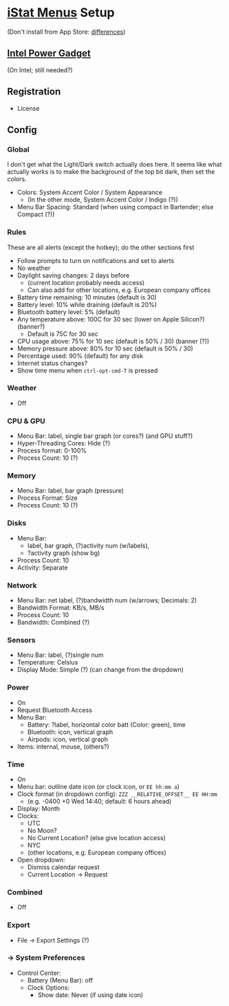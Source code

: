 # [iStat Menus][istat] Setup

(Don't install from App Store: [differences][istat-differences])

[istat]: https://bjango.com/mac/istatmenus/
[istat-differences]: https://bjango.com/help/istatmenus6/macappstore/

## [Intel Power Gadget][intel-power-gadget]

(On Intel; still needed?)

[intel-power-gadget]: https://software.intel.com/content/www/us/en/develop/articles/intel-power-gadget.html

## Registration

* License

## Config

### Global

I don't get what the Light/Dark switch actually does here.  It seems like what actually works is to make the background of the top bit dark, then set the colors.

* Colors: System Accent Color / System Appearance
    * (In the other mode, System Accent Color / Indigo (?))
* Menu Bar Spacing: Standard (when using compact in Bartender; else Compact (?))

### Rules

These are all alerts (except the hotkey); do the other sections first

* Follow prompts to turn on notifications and set to alerts
* No weather
* Daylight saving changes: 2 days before
    * (current location probably needs access)
    * Can also add for other locations, e.g. European company offices
* Battery time remaining: 10 minutes (default is 30)
* Battery level: 10% while draining (default is 20%)
* Bluetooth battery level: 5% (default)
* Any temperature above: 100C for 30 sec (lower on Apple Silicon?) (banner?)
    * Default is 75C for 30 sec
* CPU usage above: 75% for 10 sec (default is 50% / 30) (banner (?))
* Memory pressure above: 80% for 10 sec (default is 50% / 30)
* Percentage used: 90% (default) for any disk
* Internet status changes?
* Show time menu when `ctrl-opt-cmd-T` is pressed

### Weather

* Off

### CPU & GPU

* Menu Bar: label, single bar graph (or cores?) (and GPU stuff?)
* Hyper-Threading Cores: Hide (?)
* Process format: 0-100%
* Process Count: 10 (?)

### Memory

* Menu Bar: label, bar graph (pressure)
* Process Format: Size
* Process Count: 10 (?)

### Disks

* Menu Bar:
    * label, bar graph, (?)activity num (w/labels),
    * ?activity graph (show bg)
* Process Count: 10
* Activity: Separate

### Network

* Menu Bar: net label, (?)bandwidth num (w/arrows; Decimals: 2)
* Bandwidth Format: KB/s, MB/s
* Process Count: 10
* Bandwidth: Combined (?)

### Sensors

* Menu Bar: label, (?)single num
* Temperature: Celsius
* Display Mode: Simple (?) (can change from the dropdown)

### Power

* On
* Request Bluetooth Access
* Menu Bar:
    * Battery: ?label, horizontal color batt (Color: green), time
    * Bluetooth: icon, vertical graph
    * Airpods: icon, vertical graph
* Items: internal, mouse, (others?)

### Time

* On
* Menu bar: outline date icon (or clock icon, or `EE hh:mm a`)
* Clock format (in dropdown config): `ZZZ __RELATIVE_OFFSET__ EE HH:mm`
    * (e.g. -0400 +0 Wed 14:40; default: 6 hours ahead)
* Display: Month
* Clocks:
    * UTC
    * No Moon?
    * No Current Location? (else give location access)
    * NYC
    * (other locations, e.g. European company offices)
* Open dropdown:
    * Dismiss calendar request
    * Current Location -> Request

### Combined

* Off

### Export

* File -> Export Settings (?)

### -> System Preferences

* Control Center:
    * Battery (Menu Bar): off
    * Clock Options:
        * Show date: Never (if using date icon)
